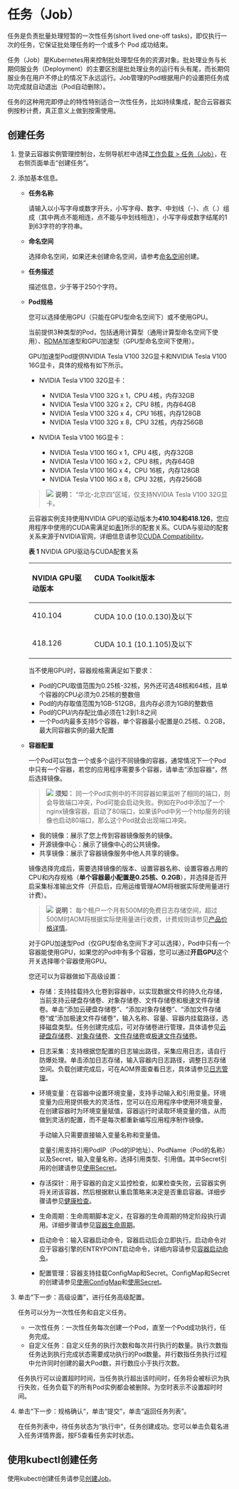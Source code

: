 # 任务（Job）<a name="cci_01_0051"></a>

任务是负责批量处理短暂的一次性任务\(short lived one-off tasks\)，即仅执行一次的任务，它保证批处理任务的一个或多个 Pod 成功结束。

任务（Job）是Kubernetes用来控制批处理型任务的资源对象。批处理业务与长期伺服业务（Deployment）的主要区别是批处理业务的运行有头有尾，而长期伺服业务在用户不停止的情况下永远运行。Job管理的Pod根据用户的设置把任务成功完成就自动退出（Pod自动删除）。

任务的这种用完即停止的特性特别适合一次性任务，比如持续集成，配合云容器实例按秒计费，真正意义上做到按需使用。

## 创建任务<a name="section1754218181551"></a>

1.  登录云容器实例管理控制台，左侧导航栏中选择[工作负载 \> 任务（Job）](https://console.huaweicloud.com/cci/?#/app/workload/job/list)，在右侧页面单击“创建任务“。
2.  添加基本信息。
    -   **任务名称**

        请输入以小写字母或数字开头，小写字母、数字、中划线（-）、点（.）组成（其中两点不能相连，点不能与中划线相连），小写字母或数字结尾的1到63字符的字符串。

    -   **命名空间**

        选择命名空间，如果还未创建命名空间，请参考[命名空间](命名空间.md)创建。

    -   **任务描述**

        描述信息，少于等于250个字符。

    -   **Pod规格**

        您可以选择使用GPU（只能在GPU型命名空间下）或不使用GPU。

        当前提供3种类型的Pod，包括通用计算型（通用计算型命名空间下使用）、[RDMA](https://zh.wikipedia.org/wiki/%E8%BF%9C%E7%A8%8B%E7%9B%B4%E6%8E%A5%E5%86%85%E5%AD%98%E8%AE%BF%E9%97%AE)加速型和GPU加速型（GPU型命名空间下使用）。

        GPU加速型Pod提供NVIDIA Tesla V100 32G显卡和NVIDIA Tesla V100 16G显卡，具体的规格有如下所示。

        -   NVIDIA Tesla V100 32G显卡：
            -   NVIDIA Tesla V100 32G x 1，CPU 4核，内存32GB
            -   NVIDIA Tesla V100 32G x 2，CPU 8核，内存64GB
            -   NVIDIA Tesla V100 32G x 4，CPU 16核，内存128GB
            -   NVIDIA Tesla V100 32G x 8，CPU 32核，内存256GB

        -   NVIDIA Tesla V100 16G显卡：
            -   NVIDIA Tesla V100 16G x 1，CPU 4核，内存32GB
            -   NVIDIA Tesla V100 16G x 2，CPU 8核，内存64GB
            -   NVIDIA Tesla V100 16G x 4，CPU 16核，内存128GB
            -   NVIDIA Tesla V100 16G x 8，CPU 32核，内存256GB

        >![](public_sys-resources/icon-note.gif) **说明：** 
        >“华北-北京四”区域，仅支持NVIDIA Tesla V100 32G显卡。

        云容器实例支持使用NVIDIA GPU的驱动版本为**410.104和418.126**，您应用程序中使用的CUDA需满足如[表1](#table13665125815514)所示的配套关系。CUDA与驱动的配套关系来源于NVIDIA官网，详细信息请参见[CUDA Compatibility](https://docs.nvidia.com/deploy/cuda-compatibility/index.html)。

        **表 1**  NVIDIA GPU驱动与CUDA配套关系

        <a name="table13665125815514"></a>
        <table><thead align="left"><tr id="row1966665875113"><th class="cellrowborder" valign="top" width="30.620000000000005%" id="mcps1.2.3.1.1"><p id="p866618587510"><a name="p866618587510"></a><a name="p866618587510"></a>NVIDIA GPU驱动版本</p>
        </th>
        <th class="cellrowborder" valign="top" width="69.38%" id="mcps1.2.3.1.2"><p id="p1766675875111"><a name="p1766675875111"></a><a name="p1766675875111"></a>CUDA Toolkit版本</p>
        </th>
        </tr>
        </thead>
        <tbody><tr id="row9786192115398"><td class="cellrowborder" valign="top" width="30.620000000000005%" headers="mcps1.2.3.1.1 "><p id="p1178672103912"><a name="p1178672103912"></a><a name="p1178672103912"></a>410.104</p>
        </td>
        <td class="cellrowborder" valign="top" width="69.38%" headers="mcps1.2.3.1.2 "><p id="p3628192518161"><a name="p3628192518161"></a><a name="p3628192518161"></a>CUDA 10.0 (10.0.130)及以下</p>
        </td>
        </tr>
        <tr id="row566605814512"><td class="cellrowborder" valign="top" width="30.620000000000005%" headers="mcps1.2.3.1.1 "><p id="p9666205819519"><a name="p9666205819519"></a><a name="p9666205819519"></a>418.126</p>
        </td>
        <td class="cellrowborder" valign="top" width="69.38%" headers="mcps1.2.3.1.2 "><p id="p5666558105117"><a name="p5666558105117"></a><a name="p5666558105117"></a>CUDA 10.1 (10.1.105)及以下</p>
        </td>
        </tr>
        </tbody>
        </table>

        当不使用GPU时，容器规格需满足如下要求：

        -   Pod的CPU取值范围为0.25核-32核，另外还可选48核和64核，且单个容器的CPU必须为0.25核的整数倍
        -   Pod的内存取值范围为1GB-512GB，且内存必须为1GB的整数倍
        -   Pod的CPU/内存配比值必须在1:2到1:8之间
        -   一个Pod内最多支持5个容器，单个容器最小配置是0.25核、0.2GB，最大同容器实例的最大配置

    -   **容器配置**

        一个Pod可以包含一个或多个运行不同镜像的容器，通常情况下一个Pod中只有一个容器，若您的应用程序需要多个容器，请单击“添加容器“，然后选择镜像。

        >![](public_sys-resources/icon-notice.gif) **须知：** 
        >同一个Pod实例中的不同容器如果监听了相同的端口，则会导致端口冲突，Pod可能会启动失败。例如在Pod中添加了一个nginx镜像容器，启动了80端口，如果该Pod中另一个http服务的镜像也启动80端口，那么这个Pod就会出现端口冲突。

        -   我的镜像：展示了您上传到容器镜像服务的镜像。
        -   开源镜像中心：展示了镜像中心的公共镜像。
        -   共享镜像：展示了容器镜像服务中他人共享的镜像。

        镜像选择完成后，需要选择镜像的版本、设置容器名称、设置容器占用的CPU和内存规格（**单个容器最小配置是0.25核、0.2GB**），并选择是否开启采集标准输出文件（开启后，应用运维管理AOM将根据实际使用量进行计费）。

        >![](public_sys-resources/icon-note.gif) **说明：** 
        >每个租户一个月有500M的免费日志存储空间，超过500M时AOM将根据实际使用量进行收费，计费规则请参见[产品价格详情](https://www.huaweicloud.com/pricing.html?tab=detail#/aom)。

        对于GPU加速型Pod（仅GPU型命名空间下才可以选择），Pod中只有一个容器能使用GPU，如果您的Pod中有多个容器，您可以通过**开启GPU**这个开关选择哪个容器使用GPU。

        您还可以为容器做如下高级设置：

        -   存储：支持挂载持久化卷到容器中，以实现数据文件的持久化存储，当前支持云硬盘存储卷、对象存储卷、文件存储卷和极速文件存储卷。单击“添加云硬盘存储卷“、“添加对象存储卷”、“添加文件存储卷“或“添加极速文件存储卷“，输入名称、容量、容器内挂载路径，选择磁盘类型。任务创建完成后，可对存储卷进行管理，具体请参见[云硬盘存储卷](云硬盘存储卷.md)、[对象存储卷](对象存储卷.md)、[文件存储卷](文件存储卷.md)或[极速文件存储卷](极速文件存储卷.md)。
        -   日志采集：支持根据您配置的日志输出路径，采集应用日志，请自行防爆处理。单击添加日志存储，输入容器内日志路径，调整日志存储空间。负载创建完成后，可在AOM界面查看日志，具体请参见[日志管理](日志管理.md)。
        -   环境变量：在容器中设置环境变量，支持手动输入和引用变量。环境变量为应用提供极大的灵活性，您可以在应用程序中使用环境变量，在创建容器时为环境变量赋值，容器运行时读取环境变量的值，从而做到灵活的配置，而不是每次都重新编写应用程序制作镜像。

            手动输入只需要直接输入变量名称和变量值。

            变量引用支持引用PodIP（Pod的IP地址）、PodName（Pod的名称）以及Secret，输入变量名称，选择引用类型、引用值。其中Secret引用的创建请参见[使用Secret](使用Secret.md)。

        -   存活探针：用于容器的自定义监控检查，如果检查失败，云容器实例将关闭该容器，然后根据默认重启策略来决定是否重启容器。详细步骤请参见[健康检查](健康检查.md)。
        -   生命周期：生命周期脚本定义，在容器的生命周期的特定阶段执行调用。详细步骤请参见[容器生命周期](容器生命周期.md)。
        -   启动命令：输入容器启动命令，容器启动后会立即执行。启动命令对应于容器引擎的ENTRYPOINT启动命令，详细内容请参见[容器启动命令](容器启动命令.md)。
        -   配置管理：容器支持挂载ConfigMap和Secret。ConfigMap和Secret的创建请参见[使用ConfigMap](使用ConfigMap.md)和[使用Secret](使用Secret.md)。

3.  单击“下一步：高级设置”，进行任务高级配置。

    任务可以分为一次性任务和自定义任务。

    -   一次性任务：一次性任务每次创建一个Pod，直至一个Pod成功执行，任务完成。
    -   自定义任务：自定义任务的执行次数和每次并行执行的数量。执行次数指任务达到执行完成状态需要成功执行的Pod数量。并行数指任务执行过程中允许同时创建的最大Pod数，并行数应小于执行次数。

    任务执行可以设置超时时间，当任务执行超出该时间时，任务将会被标识为执行失败，任务负载下的所有Pod实例都会被删除。为空时表示不设置超时时间。

4.  单击“下一步：规格确认“，单击“提交”，单击“返回任务列表”。

    在任务列表中，待任务状态为“执行中“，任务创建成功。您可以单击负载名进入任务详情界面，按F5查看任务实时状态。


## 使用kubectl创建任务<a name="section1127114384291"></a>

使用kubectl创建任务请参见[创建Job](https://support.huaweicloud.com/devg-cci/cci_05_0022.html)。

